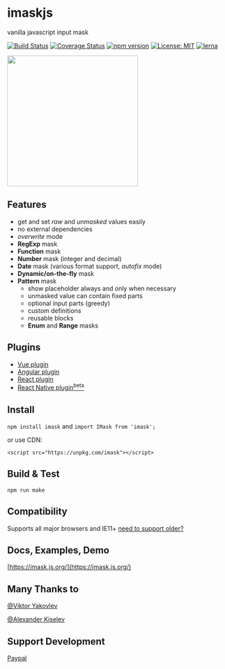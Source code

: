 # imaskjs
vanilla javascript input mask

[![Build Status](https://travis-ci.com/uNmAnNeR/imaskjs.svg?branch=master)](https://travis-ci.com/uNmAnNeR/imaskjs)
[![Coverage Status](https://coveralls.io/repos/github/uNmAnNeR/imaskjs/badge.svg?branch=master)](https://coveralls.io/github/uNmAnNeR/imaskjs?branch=master)
[![npm version](https://badge.fury.io/js/imask.svg)](https://badge.fury.io/jas/imask)
[![License: MIT](https://img.shields.io/badge/License-MIT-yellow.svg)](https://opensource.org/licenses/MIT)
[![lerna](https://img.shields.io/badge/maintained%20with-lerna-cc00ff.svg)](https://lernajs.io/)

<a href="https://opencollective.com/imask/donate" target="_blank">
  <img src="https://opencollective.com/imask/donate/button.png?color=blue" width=300 />
</a>

## Features
* get and set *raw* and *unmasked* values easily
* no external dependencies
* *overwrite* mode
* **RegExp** mask
* **Function** mask
* **Number** mask (integer and decimal)
* **Date** mask (various format support, *autofix* mode)
* **Dynamic/on-the-fly** mask
* **Pattern** mask
  - show placeholder always and only when necessary
  - unmasked value can contain fixed parts
  - optional input parts (greedy)
  - custom definitions
  - reusable blocks
  - **Enum** and **Range** masks

## Plugins
* [Vue plugin](https://github.com/uNmAnNeR/imaskjs/tree/master/packages/vue-imask)
* [Angular plugin](https://github.com/uNmAnNeR/imaskjs/tree/master/packages/angular-imask)
* [React plugin](https://github.com/uNmAnNeR/imaskjs/tree/master/packages/react-imask)
* [React Native plugin<sup>beta</sup>](https://github.com/uNmAnNeR/imaskjs/tree/master/packages/react-native-imask)

## Install
`npm install imask` and `import IMask from 'imask';`

or use CDN:

`<script src="https://unpkg.com/imask"></script>`

## Build & Test
`npm run make`

## Compatibility
Supports all major browsers and IE11+ [need to support older?](https://imask.js.org/guide.html#support-older)

## Docs, Examples, Demo
[https://imask.js.org/](https://imask.js.org/)

## Many Thanks to
[@Viktor Yakovlev](https://github.com/vcrazyV)

[@Alexander Kiselev](https://github.com/MaaKut)

## Support Development
[Paypal](https://www.paypal.me/alexeykryazhev/3)
